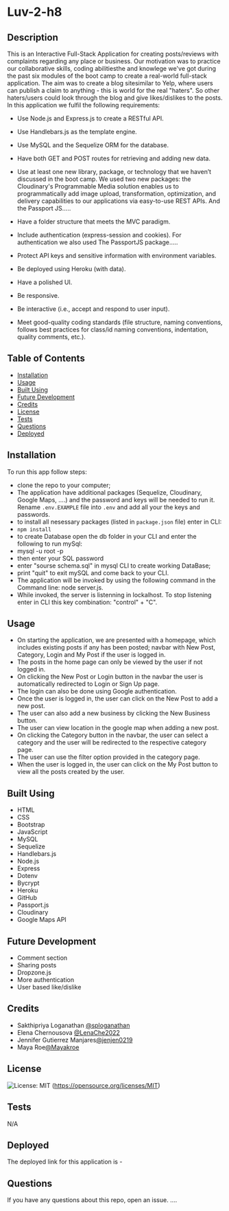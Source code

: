 # Luv-2-h8

## Description

This is an Interactive Full-Stack Application for creating posts/reviews with complaints regarding any place or business.
Our motivation was to practice our collaborative skills, coding abilitiesthe and knowlege we've got during the past six modules of the boot camp to create a real-world full-stack application.
The aim was to create a blog sitesimilar to Yelp, where users can publish a claim to anything - this is world for the real "haters". So other haters/users could look through the blog and give likes/dislikes to the posts.
In this application we fulfil the following requirements:

* Use Node.js and Express.js to create a RESTful API.

* Use Handlebars.js as the template engine.

* Use MySQL and the Sequelize ORM for the database.

* Have both GET and POST routes for retrieving and adding new data.

* Use at least one new library, package, or technology that we haven’t discussed in the boot camp. We used two new packages: the Cloudinary's Programmable Media solution enables us to programmatically add image upload, transformation, optimization, and delivery capabilities to our applications via easy-to-use REST APIs. And the Passport JS.....

* Have a folder structure that meets the MVC paradigm.

* Include authentication (express-session and cookies). For authentication we also used The PassportJS package.....

* Protect API keys and sensitive information with environment variables.

* Be deployed using Heroku (with data).

* Have a polished UI.

* Be responsive.

* Be interactive (i.e., accept and respond to user input).

* Meet good-quality coding standards (file structure, naming conventions, follows best practices for class/id naming conventions, indentation, quality comments, etc.).

## Table of Contents

- [Installation](#installation)
- [Usage](#usage)
- [Built Using](#built-using)
- [Future Development](#future-development)
- [Credits](#credits)
- [License](#license)
- [Tests](#tests)
- [Questions](#questions)
- [Deployed](#deployed)


## Installation

To run this app follow steps:

* clone the repo to your computer;
* The application have additional packages (Sequelize, Cloudinary, Google Maps, ....) and the password and keys will be needed to run it.
Rename `.env.EXAMPLE` file into `.env` and add all your the keys and passwords.
* to install all nesessary packages (listed in `package.json` file) enter in CLI:
* `npm install`
* to create Database open the db folder in your CLI and enter the following to run mySql:
* mysql -u root -p
* then enter your SQL password
* enter "sourse schema.sql" in mysql CLI to create working DataBase;
* print "quit" to exit mySQL and come back to your CLI.
* The application will be invoked by using the following command in the Command line: node server.js.
* While invoked, the server is listenning in lockalhost. To stop listening enter in CLI this key combination: "control" + "C".

## Usage

* On starting the application, we are presented with a homepage, which includes existing posts if any has been posted; navbar with New Post, Category, Login and My Post if the user is logged in.
* The posts in the home page can only be viewed by the user if not logged in.
* On clicking the New Post or Login button in the navbar the user is automatically redirected to Login or Sign Up page.
* The login can also be done using Google authentication.
* Once the user is logged in, the user can click on the New Post to add a new post.
* The user can also add a new business by clicking the New Business button.
* The user can view location in the google map when adding a new post.
* On clicking the Category button in the navbar, the user can select a category and the user will be redirected to the respective category page.
* The user can use the filter option provided in the category page.
* When the user is logged in, the user can click on the My Post button to view all the posts created by the user.

## Built Using

* HTML
* CSS
* Bootstrap
* JavaScript
* MySQL
* Sequelize
* Handlebars.js
* Node.js
* Express
* Dotenv
* Bycrypt
* Heroku
* GitHub
* Passport.js
* Cloudinary
* Google Maps API

## Future Development

* Comment section
* Sharing posts
* Dropzone.js
* More authentication
* User based like/dislike

## Credits

* Sakthipriya Loganathan [@sploganathan](https://github.com/sploganathan)
* Elena Chernousova [@LenaChe2022](https://github.com/LenaChe2022)
* Jennifer Gutierrez Manjares[@jenjen0219](https://github.com/jenjen0219)
* Maya Roe[@Mayakroe](https://github.com/Mayakroe)

## License
  
  ![License: MIT](https://img.shields.io/badge/License-MIT-yellow.svg)
  (https://opensource.org/licenses/MIT)

## Tests

N/A

## Deployed

The deployed link for this application is - 

## Questions

If you have any questions about this repo, open an issue.
....
